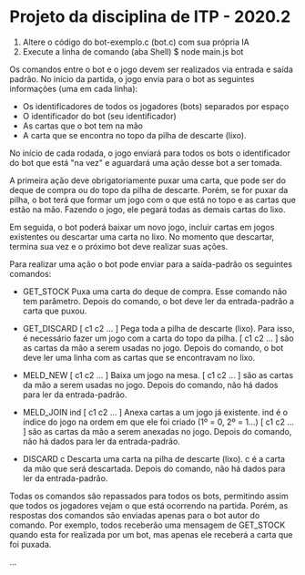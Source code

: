 # Projeto da disciplina de ITP - 2020.2

1. Altere o código do bot-exemplo.c (bot.c) com sua própria IA
2. Execute a linha de comando (aba Shell)
   $ node main.js bot

Os comandos entre o bot e o jogo devem ser realizados via entrada e saída padrão.
No início da partida, o jogo envia para o bot as seguintes informações (uma em cada linha):
- Os identificadores de todos os jogadores (bots) separados por espaço
- O identificador do bot (seu identificador)
- As cartas que o bot tem na mão
- A carta que se encontra no topo da pilha de descarte (lixo).

No início de cada rodada, o jogo enviará para todos os bots o identificador do bot que está "na vez" e aguardará uma ação desse bot a ser tomada.

A primeira ação deve obrigatoriamente puxar uma carta, que pode ser do deque de compra ou do topo da pilha de descarte. Porém, se for puxar da pilha, o bot terá que formar um jogo com o que está no topo e as cartas que estão na mão. Fazendo o jogo, ele pegará todas as demais cartas do lixo.

Em seguida, o bot poderá baixar um novo jogo, incluir cartas em jogos existentes ou descartar uma carta no lixo. No momento que descartar, termina sua vez e o próximo bot deve realizar suas ações.

Para realizar uma ação o bot pode enviar para a saída-padrão os seguintes comandos:

- GET_STOCK
  Puxa uma carta do deque de compra.
  Esse comando não tem parâmetro.
  Depois do comando, o bot deve ler da entrada-padrão a carta que puxou.

- GET_DISCARD [ c1 c2 ... ]
  Pega toda a pilha de descarte (lixo).
  Para isso, é necessário fazer um jogo com a carta do topo da pilha.
  [ c1 c2 ... ] são as cartas da mão a serem usadas no jogo.
  Depois do comando, o bot deve ler uma linha com as cartas que se encontravam no lixo.

- MELD_NEW [ c1 c2 ... ]
  Baixa um jogo na mesa.
  [ c1 c2 ... ] são as cartas da mão a serem usadas no jogo.
  Depois do comando, não há dados para ler da entrada-padrão.

- MELD_JOIN ind [ c1 c2 ... ]
  Anexa cartas a um jogo já existente.
  ind é o índice do jogo na ordem em que ele foi criado (1º = 0, 2º = 1...)
  [ c1 c2 ... ] são as cartas da mão a serem anexadas no jogo.
  Depois do comando, não há dados para ler da entrada-padrão.

- DISCARD c
  Descarta uma carta na pilha de descarte (lixo).
  c é a carta da mão que será descartada.
  Depois do comando, não há dados para ler da entrada-padrão.

Todas os comandos são repassados para todos os bots, permitindo assim que todos os jogadores vejam o que está ocorrendo na partida. Porém, as respostas dos comandos são enviadas apenas para o bot autor do comando. Por exemplo, todos receberão uma mensagem de GET_STOCK quando esta for realizada por um bot, mas apenas ele receberá a carta que foi puxada.

...